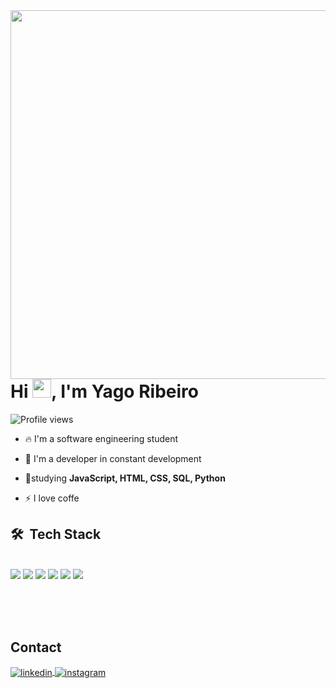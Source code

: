 

<img align="right" height="590em" src=https://raw.githubusercontent.com/gist/Yago04/31791444cfcb50efa8522f194a216dfb/raw/709a6536e4cbf05272c30130b75a44eb6eca07f0/guthubcard.svg />
<h1 align="left">Hi <img src="https://raw.githubusercontent.com/kaueMarques/kaueMarques/master/hi.gif" height="30px">, I'm Yago Ribeiro</h1>
<p align="left"> <img src=https://komarev.com/ghpvc/?username=Yago04&color=yellow alt="Profile views" /> </p>

- 🔥 I'm a software engineering student

- 🔭 I'm a developer in constant development
        
- 💬studying **JavaScript, HTML, CSS, SQL, Python**

- ⚡  I love coffe 



## 🛠 &nbsp;Tech Stack



<div style="display: inline_block"><br/>
    <img align="C" src="https://img.shields.io/badge/C-00599C?style=for-the-badge&logo=c&logoColor=white" />
    <img align="HTML" src="https://img.shields.io/badge/HTML-239120?style=for-the-badge&logo=html5&logoColor=white" />
    <img align="CSS" src="https://img.shields.io/badge/CSS-239120?&style=for-the-badge&logo=css3&logoColor=white" />
    <img align="JavaScript" src="https://img.shields.io/badge/JavaScript-F7DF1E?style=for-the-badge&logo=javascript&logoColor=black" />
    <img align="python" src="https://img.shields.io/badge/Python-14354C?style=for-the-badge&logo=python&logoColor=white" />
    <img align="MySQL" src="https://img.shields.io/badge/MySQL-00000F?style=for-the-badge&logo=mysql&logoColor=white" />
  
</div><br/>

<br><br>

## Contact 

<p align="left" style="background:transparent">

</a>

<a href="https://www.linkedin.com/in/yago-ribeiro-de-oliveira-289184232/" target="_blank">
  <img align="center" src="https://img.shields.io/badge/-Yago Ribeiro-05122A?style=flat&logo=linkedin" alt="linkedin"/>
</a>
<a href="https://www.instagram.com/yagooliveira_04/" target="_blank">
 <img align="center" src="https://img.shields.io/badge/-yagooliveira-05122A?style=flat&logo=instagram" alt="instagram"/>

</a>



